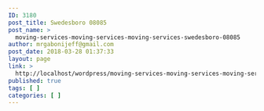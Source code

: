 ```yaml
---
ID: 3180
post_title: Swedesboro 08085
post_name: >
  moving-services-moving-services-moving-services-swedesboro-08085
author: mrgabonijeff@gmail.com
post_date: 2018-03-28 01:37:33
layout: page
link: >
  http://localhost/wordpress/moving-services-moving-services-moving-services-swedesboro-08085/
published: true
tags: [ ]
categories: [ ]
---
```

